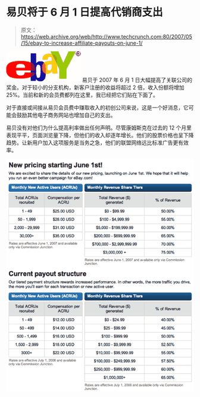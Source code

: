 # 易贝将于 6 月 1 日提高代销商支出

> 原文：<https://web.archive.org/web/http://www.techcrunch.com:80/2007/05/15/ebay-to-increase-affiliate-payouts-on-june-1/>

[![ebaylogo.png](img/98628347257b1205677b89a9224d3fda.png)](https://web.archive.org/web/20140321005343/http://projectsandimas.com/) 易贝于 2007 年 6 月 1 日大幅提高了关联公司的奖金。对于较小的分支机构，新客户注册的收益将超过 2 倍，收入份额将增加 25%。当前和新的会员费都列在这里，我已经把它们贴在下面了。

对于直接或间接从易贝会员费中赚取收入的初创公司来说，这是一个好消息，它可能会鼓励其他电子商务网站也增加自己的支出。

易贝没有对他们为什么提高利率做出任何声明。尽管康姆斯克在过去的 12 个月里表现平平，页面浏览量下降，但他们的收入却逐年增长。他们的股票价格也呈下降趋势。让新用户加入这项服务是当务之急，他们的联盟网络远比标准广告更有效率。

![](img/57b2cac2927dd4e7d5e95f4870540097.png)